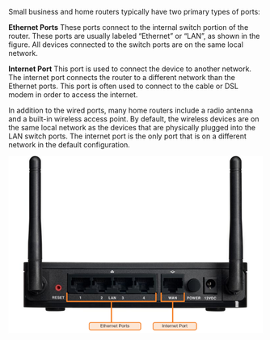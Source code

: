 Small business and home routers typically have two primary types of ports:

**Ethernet Ports**
These ports connect to the internal switch portion of the router. These ports are usually labeled “Ethernet” or “LAN”, as shown in the figure. All devices connected to the switch ports are on the same local network.

**Internet Port**
This port is used to connect the device to another network. The internet port connects the router to a different network than the Ethernet ports. This port is often used to connect to the cable or DSL modem in order to access the internet.

In addition to the wired ports, many home routers include a radio antenna and a built-in wireless access point. By default, the wireless devices are on the same local network as the devices that are physically plugged into the LAN switch ports. The internet port is the only port that is on a different network in the default configuration.

![](../img/router-ports01.png)